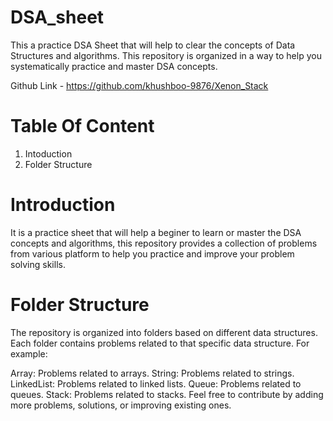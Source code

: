 # DSA_sheet

This a practice DSA Sheet that will help to clear the concepts of Data Structures and algorithms.
This repository is organized in a way to help you systematically practice and master DSA concepts.

Github Link -  https://github.com/khushboo-9876/Xenon_Stack

# Table Of Content 
  1. Intoduction
  2. Folder Structure 


# Introduction
  It is a practice sheet that will help a beginer to learn or master the DSA concepts and algorithms, this repository provides a collection of problems 
  from various platform to help you practice and improve your problem solving skills.

# Folder Structure

The repository is organized into folders based on different data structures. Each folder contains problems related to that specific data structure. For example:

Array: Problems related to arrays.
String: Problems related to strings.
LinkedList: Problems related to linked lists.
Queue: Problems related to queues.
Stack: Problems related to stacks.
Feel free to contribute by adding more problems, solutions, or improving existing ones.

